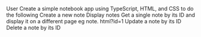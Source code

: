 User
Create a simple notebook app using TypeScript, HTML, and CSS  to do the following 
Create a new note 
Display notes 
Get a single note by its ID and display it on a different page eg note. html?id=1
Update a note by its ID 
Delete a note by its ID 
